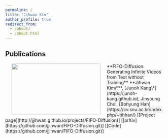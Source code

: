 ```yaml
---
permalink: /
title: "Jihwan Kim"
author_profile: true
redirect_from: 
  - /about/
  - /about.html
---
```


## Publications

<img src='./images/fifo.png' style='float:left;width:280px;height:160px;margin-left:20px;margin-right:20px'/>
**FIFO-Diffusion: Generating Infinite Videos from Text without Training**    
**Jihwan Kim\***, [Junoh Kang\*](https://junoh-kang.github.io), Jinyoung Choi, [Bohyung Han](https://cv.snu.ac.kr/index.php/~bhhan/)
[[Project page](http://jjihwan.github.io/projects/FIFO-Diffusion)] [[arXiv](https://github.com/jjihwan/FIFO-Diffusion.git)] [[Code](https://github.com/jjihwan/FIFO-Diffusion.git)]
